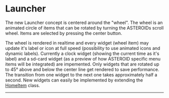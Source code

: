 # Launcher #


The new Launcher concept is centered around the "wheel". The wheel is an animated circle of items that can be rotated by turning the ASTEROIDs scroll wheel. Items are selected by pressing the center button.

The wheel is rendered in realtime and every widget (wheel item) may update it's label or icon at full speed (possibility to use animated icons and dynamic labels). Currently a clock widget (showing the current time as it's label) and a sd-card widget (as a preview of how ASTEROID specific menu items will be integrated) are impemented.
Only widgets that are rotated up to 45° above and below the center line get rendered to save performance.
The transition from one widget to the next one takes approximately half a second.
New widgets can easily be implemented by extending the [HomeItem](http://code.google.com/p/customasteroid/source/browse/src/org/asteroid/home/widgets/HomeItem.java?repo=home) class.


---
